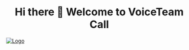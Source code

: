 ## 
<h1  align="center">Hi there 👋 Welcome to VoiceTeam Call</h1>

<p align="left" >
   <a href="https://voiceteamcall.com">
       <img src="https://voiceteamcall.com/wp-content/uploads/2023/09/Logo-Full-Color-359x70.png" alt="Logo" />
  </a>
</p>
